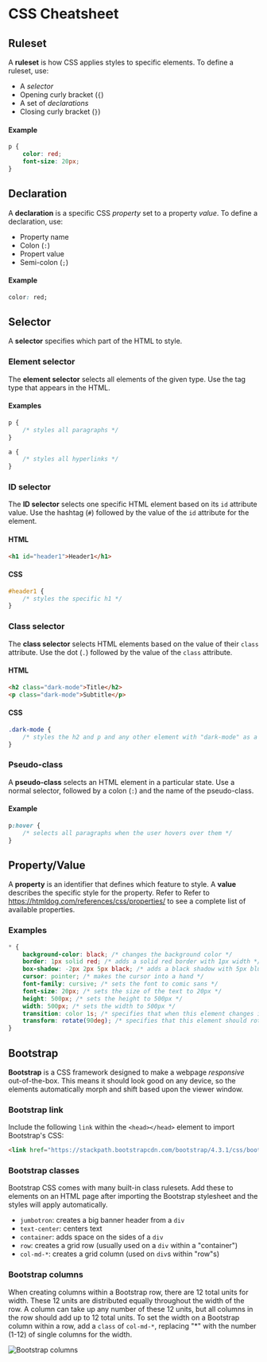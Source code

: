# CSS Cheatsheet
## Ruleset
A **ruleset** is how CSS applies styles to specific elements. To define a ruleset, use:
- A _selector_
- Opening curly bracket (`{`)
- A set of _declarations_
- Closing curly bracket (`}`)

#### Example
```css
p {
    color: red;
    font-size: 20px;
}
```

## Declaration
A **declaration** is a specific CSS _property_ set to a property _value_. To define a declaration, use:
- Property name
- Colon (`:`)
- Propert value
- Semi-colon (`;`)

#### Example
```css
color: red;
```

## Selector
A **selector** specifies which part of the HTML to style.

### Element selector
The **element selector** selects all elements of the given type. Use the tag type that appears in the HTML.

#### Examples
```css
p {
    /* styles all paragraphs */
}

a {
    /* styles all hyperlinks */
}
```

### ID selector
The **ID selector** selects one specific HTML element based on its `id` attribute value. Use the hashtag (`#`) followed by the value of the `id` attribute for the element.

#### HTML
```html
<h1 id="header1">Header1</h1>
```

#### CSS
```css
#header1 {
    /* styles the specific h1 */
}
```

### Class selector
The **class selector** selects HTML elements based on the value of their `class` attribute. Use the dot (`.`) followed by the value of the `class` attribute.

#### HTML
```html
<h2 class="dark-mode">Title</h2>
<p class="dark-mode">Subtitle</p>
```

#### CSS
```css
.dark-mode {
    /* styles the h2 and p and any other element with "dark-mode" as a class */
}
```

### Pseudo-class
A **pseudo-class** selects an HTML element in a particular state. Use a normal selector, followed by a colon (`:`) and the name of the pseudo-class.

#### Example
```css
p:hover {
    /* selects all paragraphs when the user hovers over them */
}
```

## Property/Value
A **property** is an identifier that defines which feature to style. A **value** describes the specific style for the property. Refer to 
Refer to https://htmldog.com/references/css/properties/ to see a complete list of available properties.

### Examples
```css
* {
    background-color: black; /* changes the background color */
    border: 1px solid red; /* adds a solid red border with 1px width */
    box-shadow: -2px 2px 5px black; /* adds a black shadow with 5px blur, 2px to the left and 2px down */
    cursor: pointer; /* makes the cursor into a hand */
    font-family: cursive; /* sets the font to comic sans */
    font-size: 20px; /* sets the size of the text to 20px */
    height: 500px; /* sets the height to 500px */
    width: 500px; /* sets the width to 500px */
    transition: color 1s; /* specifies that when this element changes its color property, it will take one second */
    transform: rotate(90deg); /* specifies that this element should rotate 90 degrees */
}
```

## Bootstrap
**Bootstrap** is a CSS framework designed to make a webpage _responsive_ out-of-the-box. This means it should look good on any device, so the elements automatically morph and shift based upon the viewer window.

### Bootstrap link
Include the following `link` within the `<head></head>` element to import Bootstrap's CSS:
```html
<link href="https://stackpath.bootstrapcdn.com/bootstrap/4.3.1/css/bootstrap.min.css" rel="stylesheet">
```

### Bootstrap classes
Bootstrap CSS comes with many built-in class rulesets. Add these to elements on an HTML page after importing the Bootstrap stylesheet and the styles will apply automatically.

- `jumbotron`: creates a big banner header from a `div`
- `text-center`: centers text
- `container`: adds space on the sides of a `div`
- `row`: creates a grid row (usually used on a `div` within a "container")
- `col-md-*`: creates a grid column (used on `div`s within "row"s)

### Bootstrap columns
When creating columns within a Bootstrap row, there are 12 total units for width. These 12 units are distributed equally throughout the width of the row. A column can take up any number of these 12 units, but all columns in the row should add up to 12 total units. To set the width on a Bootstrap column within a row, add a `class` of `col-md-*`, replacing "*" with the number (1-12) of single columns for the width.

![Bootstrap columns](https://i.imgur.com/vtpTOB5.png)
